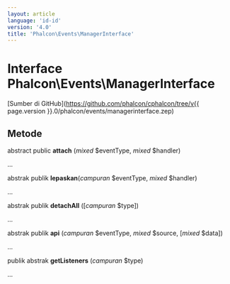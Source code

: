 ```yaml
---
layout: article
language: 'id-id'
version: '4.0'
title: 'Phalcon\Events\ManagerInterface'
---
```

# Interface **Phalcon\Events\ManagerInterface**

[Sumber di GitHub](https://github.com/phalcon/cphalcon/tree/v{{ page.version }}.0/phalcon/events/managerinterface.zep)

## Metode

abstract public **attach** (*mixed* $eventType, *mixed* $handler)

...

abstrak publik **lepaskan**(*campuran* $eventType, *mixed* $handler)

...

abstrak publik **detachAll** ([*campuran* $type])

...

abstrak publik **api** (*campuran* $eventType, *mixed* $source, [*mixed* $data])

...

publik abstrak **getListeners** (*campuran* $type)

...